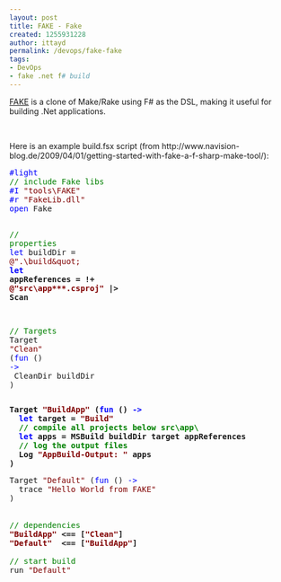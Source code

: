 ```yaml
---
layout: post
title: FAKE - Fake
created: 1255931228
author: ittayd
permalink: /devops/fake-fake
tags:
- DevOps
- fake .net f# build
---
```

<p><a href="http://code.google.com/p/fake/">FAKE</a> is a clone of Make/Rake using F# as the DSL, making it useful for building .Net applications.</p>
<p>&nbsp;</p>
<p>Here is an example build.fsx script (from http://www.navision-blog.de/2009/04/01/getting-started-with-fake-a-f-sharp-make-tool/):</p>
<pre class="code"><span style="color: blue;">#light<br /></span><span style="color: green;">// include Fake libs<br /></span><span style="color: blue;">#I </span><span style="color: maroon;">&quot;tools\FAKE&quot;<br /></span><span style="color: blue;">#r </span><span style="color: maroon;">&quot;FakeLib.dll&quot;<br /></span><span style="color: blue;">open </span>Fake 

<span style="color: green;">// properties<br /></span><span style="color: blue;">let </span>buildDir = <span style="color: maroon;">@&quot;.\build\&quot;<br /></span><strong><span style="color: blue;">let </span>appReferences  = !+ <span style="color: maroon;">@&quot;src\app\**\*.csproj&quot; </span>|&gt; Scan</strong>

<span style="color: green;">// Targets<br /></span>Target <span style="color: maroon;">&quot;Clean&quot; </span>(<span style="color: blue;">fun </span>() <span style="color: blue;">-&gt;<br />  </span>CleanDir buildDir
)</pre>
<pre class="code"><strong>Target <span style="color: maroon;">&quot;BuildApp&quot; </span>(<span style="color: blue;">fun </span>() </strong><strong><span style="color: blue;">-&gt;<br />  let </span>target = </strong><span style="color: maroon;"><strong>&quot;Build&quot;<br />  </strong></span><strong><span style="color: green;">// compile all projects below src\app\<br />  </span><span style="color: blue;">let </span>apps = MSBuild buildDir target appReferences<br />  </strong><strong><span style="color: green;">// log the output files<br />  </span>Log <span style="color: maroon;">&quot;AppBuild-Output: &quot; </span>apps<br />)</strong></pre>
<pre class="code">
Target <span style="color: maroon;">&quot;Default&quot; </span>(<span style="color: blue;">fun </span>() <span style="color: blue;">-&gt;<br />  </span>trace <span style="color: maroon;">&quot;Hello World from FAKE&quot;<br /></span>)


<span style="color: green;">// dependencies<br /></span><strong><span style="color: maroon;">&quot;BuildApp&quot; </span>&lt;== [<span style="color: maroon;">&quot;Clean&quot;</span>]<br /><span style="color: maroon;">&quot;Default&quot;  </span>&lt;== [<span style="color: maroon;">&quot;BuildApp&quot;</span>]</strong>

<span style="color: green;">// start build<br /></span>run <span style="color: maroon;">&quot;Default&quot;</span></pre>
